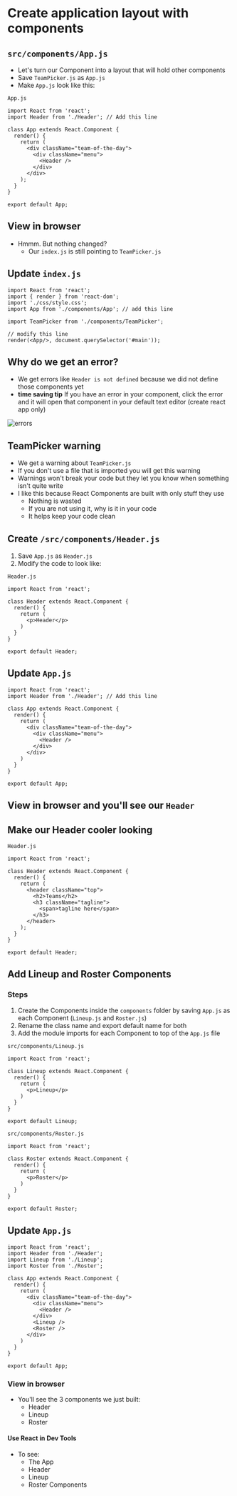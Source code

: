 # Create application layout with components

## `src/components/App.js`
* Let's turn our Component into a layout that will hold other components
* Save `TeamPicker.js` as `App.js`
* Make `App.js` look like this:

`App.js`

```
import React from 'react';
import Header from './Header'; // Add this line

class App extends React.Component {
  render() {
    return (
      <div className="team-of-the-day">
        <div className="menu">
          <Header />
        </div>
      </div>
    );
  }
}

export default App;
```

## View in browser
* Hmmm. But nothing changed?
    - Our `index.js` is still pointing to `TeamPicker.js`

## Update `index.js`
```
import React from 'react';
import { render } from 'react-dom';
import './css/style.css';
import App from './components/App'; // add this line

import TeamPicker from './components/TeamPicker';

// modify this line
render(<App/>, document.querySelector('#main'));
```

## Why do we get an error?
* We get errors like `Header is not defined` because we did not define those components yet
* **time saving tip** If you have an error in your component, click the error and it will open that component in your default text editor (create react app only)

![errors](https://i.imgur.com/nLblST3.png)

## TeamPicker warning
* We get a warning about `TeamPicker.js`
* If you don't use a file that is imported you will get this warning
* Warnings won't break your code but they let you know when something isn't quite write
* I like this because React Components are built with only stuff they use
  - Nothing is wasted
  - If you are not using it, why is it in your code
  - It helps keep your code clean

## Create `/src/components/Header.js`
1. Save `App.js` as `Header.js`
2. Modify the code to look like:

`Header.js`

```
import React from 'react';

class Header extends React.Component {
  render() {
    return (
      <p>Header</p>
    )
  }
}

export default Header;
```

## Update `App.js`

```
import React from 'react';
import Header from './Header'; // Add this line

class App extends React.Component {
  render() {
    return (
      <div className="team-of-the-day">
        <div className="menu">
          <Header />
        </div>
      </div>
    )
  }
}

export default App;
```

## View in browser and you'll see our `Header`

## Make our Header cooler looking

`Header.js`

```
import React from 'react';

class Header extends React.Component {
  render() {
    return (
      <header className="top">
        <h2>Teams</h2>
        <h3 className="tagline">
          <span>tagline here</span>
        </h3>
      </header>
    );
  }
}

export default Header;
```

## Add Lineup and Roster Components
### Steps
1. Create the Components inside the `components` folder by saving `App.js` as each Component (`Lineup.js` and `Roster.js`)
2. Rename the class name and export default name for both
3. Add the module imports for each Component to top of the `App.js` file

`src/components/Lineup.js`

```
import React from 'react';

class Lineup extends React.Component {
  render() {
    return (
      <p>Lineup</p>
    )
  }
}

export default Lineup;
```

`src/components/Roster.js`

```
import React from 'react';

class Roster extends React.Component {
  render() {
    return (
      <p>Roster</p>
    )
  }
}

export default Roster;
```

## Update `App.js`

```
import React from 'react';
import Header from './Header';
import Lineup from './Lineup';
import Roster from './Roster';

class App extends React.Component {
  render() {
    return (
      <div className="team-of-the-day">
        <div className="menu">
          <Header />
        </div>
        <Lineup />
        <Roster />
      </div>
    )
  }
}

export default App;
```

### View in browser
* You'll see the 3 components we just built:
    - Header
    - Lineup
    - Roster

#### Use React in Dev Tools
* To see:
    - The App
    - Header
    - Lineup
    - Roster Components


